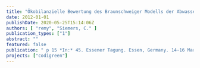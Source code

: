 ```yaml
---
title: "Ökobilanzielle Bewertung des Braunschweiger Modells der Abwasserwiederverwendung über Life Cycle Assessment"
date: 2012-01-01
publishDate: 2020-05-25T15:14:06Z
authors: [ "remy", "Siemers, C." ]
publication_types: ["1"]
abstract: ""
featured: false
publication: " p 15 *In:* 45. Essener Tagung. Essen, Germany. 14-16 March 2012"
projects: ["codigreen"]
---
```


